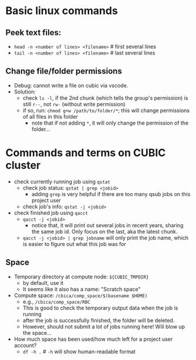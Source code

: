 # Basic linux commands


## Peek text files:
* `head -n <number of lines> <filename>`   # first several lines
* `tail -n <number of lines> <filename>`   # last several lines

## Change file/folder permissions
* Debug: cannot write a file on cubic via vscode.
* Solution:
    * check `ls -l`, if the 2nd chunk (which tells the group's permission) is still `r--`, not `rw-` (without write permission)
    * if so, run: `chmod g+w /path/to/folder/*`; this will change permissions of all files in this folder
        * note that if not adding `*`, it will only change the permission of the folder...


# Commands and terms on CUBIC cluster
* check currently running job using `qstat`
    * check job status: `qstat | grep <jobid>`
        * adding `grep` is very helpful if there are too many qsub jobs on this project user
    * check job's info: `qstat -j <jobid>`
* check finished job using `qacct`
    * `qacct -j <jobid>`
        * notice that, it will print out several jobs in recent years, sharing the same job id. Only focus on the last, aka the latest chunk.
    * `qacct -j <jobid> | grep jobname` will only print the job name, which is easier to figure out what this job was for

## Space
* Temporary directory at compute node:  `${CUBIC_TMPDIR}`
    * by default, use it
    * It seems like it also has a name: "Scratch space"
* Compute space: `/cbica/comp_space/$(basename $HOME)`
    * e.g., `/cbica/comp_space/RBC`
    * This is good to check the temporary output data when the job is running
    * after the job is successfully finished, the folder will be deleted.
    * However, should not submit a lot of jobs running here! Will blow up the space...
* How much space has been used/how much left for a project user account?
    * `df -h .`    # `-h` will show human-readable format